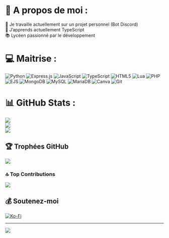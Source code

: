# 💫 A propos de moi :
🔭 Je travaille actuellement sur un projet personnel (Bot Discord)<br>🌱 J’apprends actuellement TypeScript<br>📚 Lycéen passionné par le développement


# 💻 Maitrise :
![Python](https://img.shields.io/badge/python-3670A0?style=for-the-badge&logo=python&logoColor=ffdd54) ![Express.js](https://img.shields.io/badge/express.js-%23404d59.svg?style=for-the-badge&logo=express&logoColor=%2361DAFB) ![JavaScript](https://img.shields.io/badge/javascript-%23323330.svg?style=for-the-badge&logo=javascript&logoColor=%23F7DF1E) ![TypeScript](https://img.shields.io/badge/typescript-%23007ACC.svg?style=for-the-badge&logo=typescript&logoColor=white) ![HTML5](https://img.shields.io/badge/html5-%23E34F26.svg?style=for-the-badge&logo=html5&logoColor=white) ![Lua](https://img.shields.io/badge/lua-%232C2D72.svg?style=for-the-badge&logo=lua&logoColor=white) ![PHP](https://img.shields.io/badge/php-%23777BB4.svg?style=for-the-badge&logo=php&logoColor=white) ![EJS](https://img.shields.io/badge/ejs-%23B4CA65.svg?style=for-the-badge&logo=ejs&logoColor=black) ![MongoDB](https://img.shields.io/badge/MongoDB-%234ea94b.svg?style=for-the-badge&logo=mongodb&logoColor=white) ![MySQL](https://img.shields.io/badge/mysql-4479A1.svg?style=for-the-badge&logo=mysql&logoColor=white) ![MariaDB](https://img.shields.io/badge/MariaDB-003545?style=for-the-badge&logo=mariadb&logoColor=white) ![Canva](https://img.shields.io/badge/Canva-%2300C4CC.svg?style=for-the-badge&logo=Canva&logoColor=white) ![Git](https://img.shields.io/badge/git-%23F05033.svg?style=for-the-badge&logo=git&logoColor=white)
# 📊 GitHub Stats :
![](https://github-readme-stats.vercel.app/api?username=oxrsh&theme=dark&hide_border=false&include_all_commits=true&count_private=true)<br/>
![](https://github-readme-streak-stats.herokuapp.com/?user=oxrsh&theme=dark&hide_border=false)<br/>
![](https://github-readme-stats.vercel.app/api/top-langs/?username=oxrsh&theme=dark&hide_border=false&include_all_commits=true&count_private=true&layout=compact)

## 🏆 Trophées GitHub
![](https://github-profile-trophy.vercel.app/?username=oxrsh&theme=radical&no-frame=false&no-bg=true&margin-w=4)

### 🔝 Top Contributions
![](https://github-contributor-stats.vercel.app/api?username=oxrsh&limit=5&theme=dark&combine_all_yearly_contributions=true)

## 💰 Soutenez-moi
  [![Ko-Fi](https://img.shields.io/badge/Ko--fi-F16061?style=for-the-badge&logo=ko-fi&logoColor=white)](https://ko-fi.com/oxrsh) 

---
[![](https://visitcount.itsvg.in/api?id=oxrsh&icon=0&color=0)](https://visitcount.itsvg.in)

<!-- Proudly created with GPRM ( https://gprm.itsvg.in ) -->
